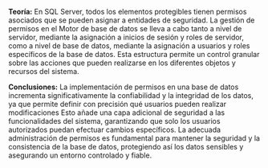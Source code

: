 **Teoría:** En SQL Server, todos los elementos protegibles tienen permisos asociados que se pueden asignar a entidades de seguridad.
La gestión de permisos en el Motor de base de datos se lleva a cabo tanto a nivel de servidor, mediante la asignación a inicios de sesión y roles de servidor, como a nivel de base de datos, mediante la asignación a usuarios y roles específicos de la base de datos.
Esta estructura permite un control granular sobre las acciones que pueden realizarse en los diferentes objetos y recursos del sistema.

**Conclusiones:** La implementación de permisos en una base de datos incrementa significativamente la confiabilidad y la integridad de los datos, ya que permite definir con precisión qué usuarios pueden realizar modificaciones
Esto añade una capa adicional de seguridad a las funcionalidades del sistema, garantizando que solo los usuarios autorizados puedan efectuar cambios específicos.
La adecuada administración de permisos es fundamental para mantener la seguridad y la consistencia de la base de datos, protegiendo así los datos sensibles y asegurando un entorno controlado y fiable.
